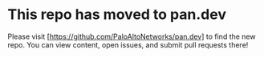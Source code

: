 # This repo has moved to pan.dev 

Please visit [https://github.com/PaloAltoNetworks/pan.dev] to find the new repo. You can view content, open issues, and submit pull requests there! 